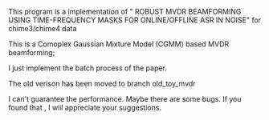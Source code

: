 This program is a implementation of " ROBUST MVDR BEAMFORMING USING TIME-FREQUENCY MASKS FOR ONLINE/OFFLINE ASR IN NOISE" for chime3/chime4 data

This is a Comoplex Gaussian Mixture Model (CGMM) based MVDR beamforming;

I just implement the batch process of the paper.

The old verison has been moved to branch old_toy_mvdr

I can't guarantee the performance. Maybe there are some bugs. If you found that , I wiil appreciate your suggestions. 
